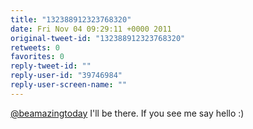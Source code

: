 ```yaml
---
title: "132388912323768320"
date: Fri Nov 04 09:29:11 +0000 2011
original-tweet-id: "132388912323768320"
retweets: 0
favorites: 0
reply-tweet-id: ""
reply-user-id: "39746984"
reply-user-screen-name: ""
---
```

<a href="https://twitter.com/beamazingtoday">@beamazingtoday</a> I'll be there. If you see me say hello :)
